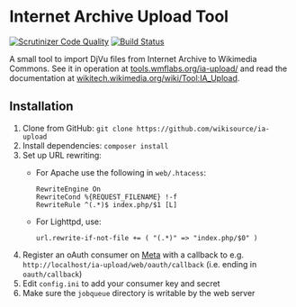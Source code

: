 Internet Archive Upload Tool
============================

[![Scrutinizer Code Quality](https://scrutinizer-ci.com/g/Tpt/ia-upload/badges/quality-score.png?b=master)](https://scrutinizer-ci.com/g/Tpt/ia-upload/?branch=master)
[![Build Status](https://travis-ci.org/wikisource/ia-upload.svg?branch=master)](https://travis-ci.org/wikisource/ia-upload)

A small tool to import DjVu files from Internet Archive to Wikimedia Commons.
See it in operation at [tools.wmflabs.org/ia-upload/](https://tools.wmflabs.org/ia-upload/)
and read the documentation at [wikitech.wikimedia.org/wiki/Tool:IA_Upload](https://wikitech.wikimedia.org/wiki/Tool:IA_Upload).

## Installation

1. Clone from GitHub: `git clone https://github.com/wikisource/ia-upload` 
2. Install dependencies: `composer install`
3. Set up URL rewriting:
   * For Apache use the following in `web/.htacess`:

         RewriteEngine On
         RewriteCond %{REQUEST_FILENAME} !-f
         RewriteRule ^(.*)$ index.php/$1 [L]

   * For Lighttpd, use:

         url.rewrite-if-not-file += ( "(.*)" => "index.php/$0" )

4. Register an oAuth consumer on [Meta](https://meta.wikimedia.org/wiki/Special:OAuthConsumerRegistration)
   with a callback to e.g. `http://localhost/ia-upload/web/oauth/callback` (i.e. ending in `oauth/callback`)
5. Edit `config.ini` to add your consumer key and secret
6. Make sure the `jobqueue` directory is writable by the web server
